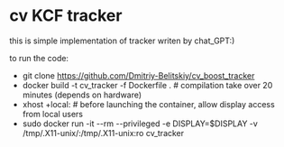 # cv KCF tracker

this is simple implementation of tracker writen by chat_GPT:)

to run the code:

- git clone https://github.com/Dmitriy-Belitskiy/cv_boost_tracker
- docker build -t cv_tracker -f Dockerfile . # compilation take over 20 minutes (depends on hardware)
- xhost +local:   # before launching the container, allow display access from local users
- sudo docker run -it --rm --privileged -e DISPLAY=$DISPLAY -v /tmp/.X11-unix/:/tmp/.X11-unix:ro cv_tracker


